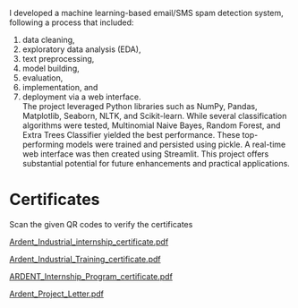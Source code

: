 I developed a machine learning-based email/SMS spam detection system, following a process that included: 
1) data cleaning, 
2) exploratory data analysis (EDA), 
3) text preprocessing, 
4) model building, 
5) evaluation, 
6) implementation, and 
7) deployment via a web interface.  
The project leveraged Python libraries such as NumPy, Pandas, Matplotlib, Seaborn, NLTK, and Scikit-learn.  While several classification algorithms were tested, Multinomial Naive Bayes, Random Forest, and Extra Trees Classifier yielded the best performance.  These top-performing models were trained and persisted using pickle.  A real-time web interface was then created using Streamlit.  This project offers substantial potential for future enhancements and practical applications.

# Certificates

Scan the given QR codes to verify the certificates

[Ardent_Industrial_internship_certificate.pdf](https://github.com/user-attachments/files/16562391/Ardent_Industrial_internship_certificate.pdf)

[Ardent_Industrial_Training_certificate.pdf](https://github.com/user-attachments/files/16562393/Ardent_Industrial_Training_certificate.pdf)

[ARDENT_Internship_Program_certificate.pdf](https://github.com/user-attachments/files/16562395/ARDENT_Internship_Program_certificate.pdf)

[Ardent_Project_Letter.pdf](https://github.com/user-attachments/files/16562396/Ardent_Project_Letter.pdf)
